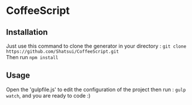 CoffeeScript
============

## Installation

Just use this command to clone the generator in your directory : `git clone https://github.com/Shatsui/CoffeeScript.git`  
Then run  `npm install`

## Usage

Open the 'gulpfile.js' to edit the configuration of the project then run : `gulp watch`, and you are ready to code :) 
